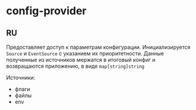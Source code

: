 # config-provider
## RU
Предоставляет доступ к параметрам конфигурации.
Инициализируется `Source` и `EventSource` с указанием их приоритетности.
Данные полученные из источников мержатся в итоговый конфиг и возвращаются приложению, в виде `map[string]string`

Источники:
* флаги 
* файлы
* env